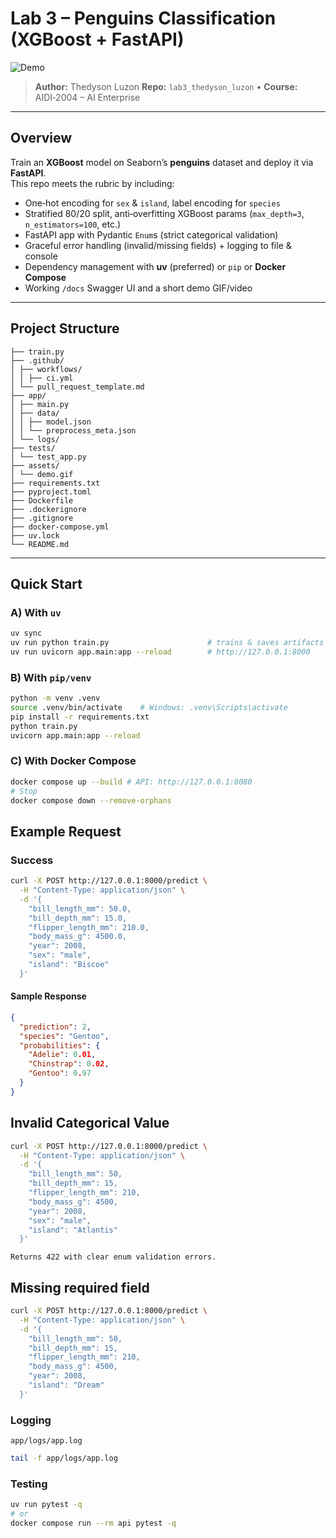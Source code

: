 # Lab 3 – Penguins Classification (XGBoost + FastAPI)

![Demo](assets/demo.gif)

> **Author:** Thedyson Luzon 
> **Repo:** `lab3_thedyson_luzon` • **Course:** AIDI‑2004 – AI Enterprise

---

## Overview

Train an **XGBoost** model on Seaborn’s **penguins** dataset and deploy it via **FastAPI**.  
This repo meets the rubric by including:

- One‑hot encoding for `sex` & `island`, label encoding for `species`
- Stratified 80/20 split, anti‑overfitting XGBoost params (`max_depth=3`, `n_estimators=100`, etc.)
- FastAPI app with Pydantic `Enum`s (strict categorical validation)
- Graceful error handling (invalid/missing fields) + logging to file & console
- Dependency management with **uv** (preferred) or `pip` or **Docker Compose**
- Working `/docs` Swagger UI and a short demo GIF/video

---

## Project Structure
```
├── train.py
├── .github/
│ ├── workflows/
│ │ ├── ci.yml
│ └── pull_request_template.md
├── app/
│ ├── main.py
│ ├── data/
│ │ ├── model.json
│ │ └── preprocess_meta.json
│ └── logs/
├── tests/
│ └── test_app.py
├── assets/
│ └── demo.gif
├── requirements.txt
├── pyproject.toml 
├── Dockerfile
├── .dockerignore
├── .gitignore
├── docker-compose.yml
├── uv.lock
└── README.md
```
---

## Quick Start

### A) With `uv`
```bash
uv sync
uv run python train.py                      # trains & saves artifacts to app/data/
uv run uvicorn app.main:app --reload        # http://127.0.0.1:8000
```
### B) With `pip/venv`
```bash
python -m venv .venv
source .venv/bin/activate    # Windows: .venv\Scripts\activate
pip install -r requirements.txt
python train.py
uvicorn app.main:app --reload
```
### C) With Docker Compose
```bash
docker compose up --build # API: http://127.0.0.1:8080
# Stop
docker compose down --remove-orphans
```
## Example Request
### Success
```bash
curl -X POST http://127.0.0.1:8000/predict \
  -H "Content-Type: application/json" \
  -d '{
    "bill_length_mm": 50.0,
    "bill_depth_mm": 15.0,
    "flipper_length_mm": 210.0,
    "body_mass_g": 4500.0,
    "year": 2008,
    "sex": "male",
    "island": "Biscoe"
  }'
```
#### Sample Response
```json
{
  "prediction": 2,
  "species": "Gentoo",
  "probabilities": {
    "Adelie": 0.01,
    "Chinstrap": 0.02,
    "Gentoo": 0.97
  }
}
```
## Invalid Categorical Value
```bash
curl -X POST http://127.0.0.1:8000/predict \
  -H "Content-Type: application/json" \
  -d '{
    "bill_length_mm": 50,
    "bill_depth_mm": 15,
    "flipper_length_mm": 210,
    "body_mass_g": 4500,
    "year": 2008,
    "sex": "male",
    "island": "Atlantis"
  }'
```
`Returns 422 with clear enum validation errors.`
## Missing required field
```bash
curl -X POST http://127.0.0.1:8000/predict \
  -H "Content-Type: application/json" \
  -d '{
    "bill_length_mm": 50,
    "bill_depth_mm": 15,
    "flipper_length_mm": 210,
    "body_mass_g": 4500,
    "year": 2008,
    "island": "Dream"
  }'
```
### Logging
`app/logs/app.log`
```bash
tail -f app/logs/app.log
```
### Testing
```bash
uv run pytest -q
# or
docker compose run --rm api pytest -q
```